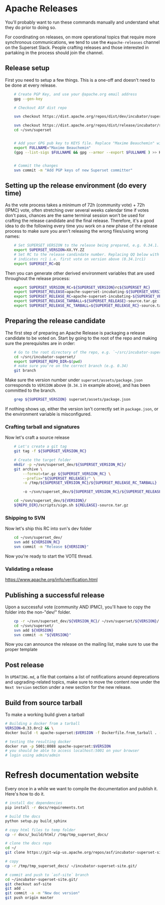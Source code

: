 <!--
Licensed to the Apache Software Foundation (ASF) under one
or more contributor license agreements.  See the NOTICE file
distributed with this work for additional information
regarding copyright ownership.  The ASF licenses this file
to you under the Apache License, Version 2.0 (the
"License"); you may not use this file except in compliance
with the License.  You may obtain a copy of the License at

  http://www.apache.org/licenses/LICENSE-2.0

Unless required by applicable law or agreed to in writing,
software distributed under the License is distributed on an
"AS IS" BASIS, WITHOUT WARRANTIES OR CONDITIONS OF ANY
KIND, either express or implied.  See the License for the
specific language governing permissions and limitations
under the License.
-->

# Apache Releases

You'll probably want to run these commands manually and understand what
they do prior to doing so.

For coordinating on releases, on more operational topics that require more
synchronous communications, we tend to use the `#apache-releases` channel
on the Superset Slack. People crafting releases and those interested in
partaking in the process should join the channel.

## Release setup

First you need to setup a few things. This is a one-off and doesn't
need to be done at every release.

```bash
    # Create PGP Key, and use your @apache.org email address
    gpg --gen-key

    # Checkout ASF dist repo

    svn checkout https://dist.apache.org/repos/dist/dev/incubator/superset/ ~/svn/superset_dev

    svn checkout https://dist.apache.org/repos/dist/release/incubator/superset/ ~/svn/superset
    cd ~/svn/superset


    # Add your GPG pub key to KEYS file. Replace "Maxime Beauchemin" with your name
    export FULLNAME="Maxime Beauchemin"
    (gpg --list-sigs $FULLNAME && gpg --armor --export $FULLNAME ) >> KEYS


    # Commit the changes
    svn commit -m "Add PGP keys of new Superset committer"
```

## Setting up the release environment (do every time)

As the vote process takes a minimum of 72h (community vote) + 72h (IPMC) vote,
often stretching over several weeks calendar time if votes don't pass, chances are
the same terminal session won't be used for crafting the release candidate and the
final release. Therefore, it's a good idea to do the following every time you
work on a new phase of the release process to make sure you aren't releasing
the wrong files/using wrong names:

```bash
    # Set SUPERSET_VERSION to the release being prepared, e.g. 0.34.1.
    export SUPERSET_VERSION=XX.YY.ZZ
    # Set RC to the release candindate number. Replacing QQ below with 1
    # indicates rc1 i.e. first vote on version above (0.34.1rc1)
    export SUPERSET_RC=QQ
```

Then you can generate other derived environment variables that are used
throughout the release process:

```bash
    export SUPERSET_VERSION_RC=${SUPERSET_VERSION}rc${SUPERSET_RC}
    export SUPERSET_RELEASE=apache-superset-incubating-${SUPERSET_VERSION}
    export SUPERSET_RELEASE_RC=apache-superset-incubating-${SUPERSET_VERSION_RC}
    export SUPERSET_RELEASE_TARBALL=${SUPERSET_RELEASE}-source.tar.gz
    export SUPERSET_RELEASE_RC_TARBALL=${SUPERSET_RELEASE_RC}-source.tar.gz
```

## Preparing the release candidate

The first step of preparing an Apache Release is packaging a release candidate
to be voted on. Start by going to the root of the repo and making sure the
prerequisites are in order:

```bash
    # Go to the root directory of the repo, e.g. `~/src/incubator-superset`
    cd ~/src/incubator-superset/
    export SUPERSET_REPO_DIR=$(pwd)
    # make sure you're on the correct branch (e.g. 0.34)
    git branch
```

Make sure the version number under `superset/assets/package.json` corresponds
to `VERSION` above (`0.34.1` in example above), and has been committed to the
branch.

```bash
    grep ${SUPERSET_VERSION} superset/assets/package.json
```

If nothing shows up, either the version isn't correctly set in `package.json`,
or the environment variable is misconfigured.

### Crafting tarball and signatures

Now let's craft a source release
```bash
    # Let's create a git tag
    git tag -f ${SUPERSET_VERSION_RC}

    # Create the target folder
    mkdir -p ~/svn/superset_dev/${SUPERSET_VERSION_RC}/
    git archive \
        --format=tar.gz ${SUPERSET_VERSION_RC} \
        --prefix="${SUPERSET_RELEASE}/" \
        -o /tmp/${SUPERSET_VERSION_RC}/${SUPERSET_RELEASE_RC_TARBALL}

        -o ~/svn/superset_dev/${SUPERSET_VERSION_RC}/${SUPERSET_RELEASE_TARBALL}

    cd ~/svn/superset_dev/${VERSION}/
    ${REPO_DIR}/scripts/sign.sh ${RELEASE}-source.tar.gz
```

### Shipping to SVN

Now let's ship this RC into svn's dev folder

```bash
    cd ~/svn/superset_dev/
    svn add ${VERSION_RC}
    svn commit -m "Release ${VERSION}"
```

Now you're ready to start the VOTE thread.

### Validating a release

https://www.apache.org/info/verification.html

## Publishing a successful release

Upon a successful vote (community AND IPMC), you'll have to copy the folder
into the non-"dev/" folder.
```bash
    cp -r ~/svn/superset_dev/${VERSION_RC}/ ~/svn/superset/${VERSION}/
    cd ~/svn/superset/
    svn add ${VERSION}
    svn commit -m "${VERSION}"
```

Now you can announce the release on the mailing list, make sure to use the
proper template

## Post release

In `UPDATING.md`, a file that contains a list of notifications around
deprecations and upgrading-related topics,
make sure to move the content now under the `Next Version` section under a new
section for the new release.

## Build from source tarball

To make a working build given a tarball
```bash
# Building a docker from a tarball
VERSION=0.33.0rc2 && \
docker build -t apache-superset:$VERSION -f Dockerfile.from_tarball . --build-arg VERSION=$VERSION

# testing the resulting docker
docker run -p 5001:8088 apache-superset:$VERSION
# you should be able to access localhost:5001 on your browser
# login using admin/admin
```

# Refresh documentation website

Every once in a while we want to compile the documentation and publish it.
Here's how to do it.

```bash
# install doc dependencies
pip install -r docs/requirements.txt

# build the docs
python setup.py build_sphinx

# copy html files to temp folder
cp -r docs/_build/html/ /tmp/tmp_superset_docs/

# clone the docs repo
cd ~/
git clone https://git-wip-us.apache.org/repos/asf/incubator-superset-site.git

# copy
cp -r /tmp/tmp_superset_docs/ ~/incubator-superset-site.git/

# commit and push to `asf-site` branch
cd ~/incubator-superset-site.git/
git checkout asf-site
git add .
git commit -a -m "New doc version"
git push origin master
```
